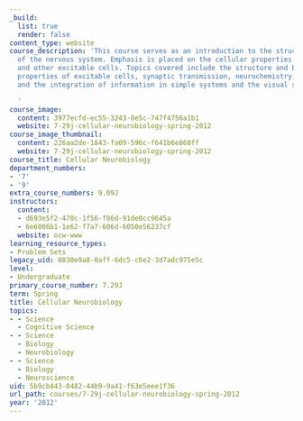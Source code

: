 ```yaml
---
_build:
  list: true
  render: false
content_type: website
course_description: 'This course serves as an introduction to the structure and function
  of the nervous system. Emphasis is placed on the cellular properties of neurons
  and other excitable cells. Topics covered include the structure and biophysical
  properties of excitable cells, synaptic transmission, neurochemistry, neurodevelopment,
  and the integration of information in simple systems and the visual system.

  '
course_image:
  content: 3977ecfd-ec55-3243-8e5c-747f4756a1b1
  website: 7-29j-cellular-neurobiology-spring-2012
course_image_thumbnail:
  content: 226aa2de-1843-fa09-596c-f641b6e860ff
  website: 7-29j-cellular-neurobiology-spring-2012
course_title: Cellular Neurobiology
department_numbers:
- '7'
- '9'
extra_course_numbers: 9.09J
instructors:
  content:
  - d693e5f2-470c-1f56-f86d-91de0cc9645a
  - 6e6006b1-1e62-f7a7-606d-6050e56237cf
  website: ocw-www
learning_resource_types:
- Problem Sets
legacy_uid: 0830e9a8-0aff-6dc5-c6e2-3d7adc975e5c
level:
- Undergraduate
primary_course_number: 7.29J
term: Spring
title: Cellular Neurobiology
topics:
- - Science
  - Cognitive Science
- - Science
  - Biology
  - Neurobiology
- - Science
  - Biology
  - Neuroscience
uid: 5b9cb443-0482-44b9-9a41-f63e5eee1f36
url_path: courses/7-29j-cellular-neurobiology-spring-2012
year: '2012'
---
```

